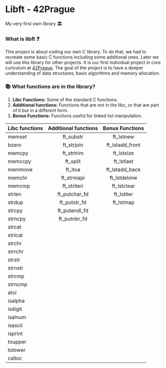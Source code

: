 # Libft - 42Prague
My very first own library :classical_building:


### **What is libft ❓**
This project is about coding our own C library.
To do that, we had to recreate some basic C functions including some additional ones. 
Later we will use this library for other projects.
It is our first individual project in core curiculum at [42Prague](https://www.42prague.com/studies).
The goal of the project is to have a deeper understanding of data structures, basic algorithms and memory allocation.


### 📚 **What functions are in the library?**

1.  **Libc Functions:** Some of the standard C functions.
2.  **Additional functions:** Functions that are not in the libc, or that are part of it but in a different form.
3.  **Bonus Functions:** Functions useful for linked list manipulation.

Libc functions | Additional functions | Bonus Functions |
:----------- | :-----------: | :-----------: | 
memset		|	ft_substr | ft_lstnew	| 
bzero		  | ft_strjoin |  ft_lstadd_front	| 
memcpy		|	ft_strtrim | ft_lstsize	|   
memccpy		|	ft_split | ft_lstlast	|   
memmove		| ft_itoa	| ft_lstadd_back |    
memchr		| ft_strmapi | ft_lstdelone	|
memcmp		| ft_striteri	|	ft_lstclear	|
strlen		|	ft_putchar_fd |	ft_lstiter |
strdup		| ft_putstr_fd	|	ft_lstmap |
strcpy		| ft_putendl_fd	|	|
strncpy		| ft_putnbr_fd	| |
strcat		| | |
strlcat		| | |
strchr		| | |
strrchr		| | |
strstr		| | |
strnstr		|	| |
strcmp		|	| |
strncmp		| | |
atoi		  |	| |
isalpha		|	| |
isdigit		|	| |
isalnum		|	| |
isascii		|	| |
isprint		| | |
toupper		| | |
tolower		| | |
calloc     |
